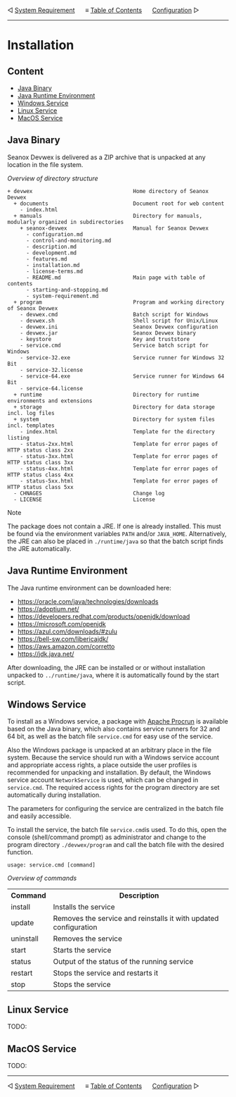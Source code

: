 &#9665; [System Requirement](system-requirement.md)
&nbsp;&nbsp;&nbsp;&nbsp; &#8801; [Table of Contents](README.md)
&nbsp;&nbsp;&nbsp;&nbsp; [Configuration](configuration.md) &#9655;
- - -

# Installation


## Content
- [Java Binary](#java-binary)
- [Java Runtime Environment](#java-runtime-environment)
- [Windows Service](#windows-service)
- [Linux Service](#linux-service)
- [MacOS Service](#macos-service)


## Java Binary
Seanox Devwex is delivered as a ZIP archive that is unpacked at any location in
the file system.

_Overview of directory structure_
```
+ devwex                                Home directory of Seanox Devwex
  + documents                           Document root for web content
    - index.html
  + manuals                             Directory for manuals, modularly organized in subdirectories
    + seanox-devwex                     Manual for Seanox Devwex  
      - configuration.md
      - control-and-monitoring.md
      - description.md
      - development.md
      - features.md
      - installation.md
      - license-terms.md
      - README.md                       Main page with table of contents
      - starting-and-stopping.md        
      - system-requirement.md
  + program                             Program and working directory of Seanox Devwex
    - devwex.cmd                        Batch script for Windows
    - devwex.sh                         Shell script for Unix/Linux
    - devwex.ini                        Seanox Devwex configuration   
    - devwex.jar                        Seanox Devwex binary
    - keystore                          Key and truststore
    - service.cmd                       Service batch script for Windows
    - service-32.exe                    Service runner for Windows 32 Bit
    - service-32.license
    - service-64.exe                    Service runner for Windows 64 Bit
    - service-64.license
  + runtime                             Directory for runtime environments and extensions
  + storage                             Directory for data storage incl. log files
  + system                              Directory for system files incl. templates
    - index.html                        Template for the directory listing
    - status-2xx.html                   Template for error pages of HTTP status class 2xx
    - status-3xx.html                   Template for error pages of HTTP status class 3xx
    - status-4xx.html                   Template for error pages of HTTP status class 4xx
    - status-5xx.html                   Template for error pages of HTTP status class 5xx
  - CHNAGES                             Change log
  - LICENSE                             License      
```

> [!NOTE]
> The package does not contain a JRE. If one is already installed. This must be
> found via the environment variables `PATH` and/or `JAVA_HOME`. Alternatively,
> the JRE can also be placed in `./runtime/java` so that the batch script finds
> the JRE automatically.


## Java Runtime Environment
The Java runtime environment can be downloaded here:

- https://oracle.com/java/technologies/downloads
- https://adoptium.net/
- https://developers.redhat.com/products/openjdk/download
- https://microsoft.com/openjdk
- https://azul.com/downloads/#zulu
- https://bell-sw.com/libericajdk/
- https://aws.amazon.com/corretto
- https://jdk.java.net/

After downloading, the JRE can be installed or or without installation unpacked
to `../runtime/java`, where it is automatically found by the start script.


## Windows Service
To install as a Windows service, a package with [Apache Procrun](
    https://commons.apache.org/daemon/procrun.html) is available based on the
Java binary, which also contains service runners for 32 and 64 bit, as well as
the batch file `service.cmd` for easy use of the service.

Also the Windows package is unpacked at an arbitrary place in the file system.
Because the service should run with a Windows service account and appropriate
access rights, a place outside the user profiles is recommended for unpacking
and installation. By default, the Windows service account `NetworkService` is
used, which can be changed in `service.cmd`. The required access rights for the
program directory are set automatically during installation.

The parameters for configuring the service are centralized in the batch file and
easily accessible.

To install the service, the batch file `service.cmd`is used. To do this, open
the console (shell/command prompt) as administrator and change to the program
directory `./devwex/program` and call the batch file with the desired function.

```
usage: service.cmd [command]
```

_Overview of commands_
<table>
  <tr>
    <th>Command</th>
    <th>Description</th>
  </tr>
  <tr>
    <td>install</td>
    <td>
      Installs the service
    </td>
  </tr>
  <tr>
    <td>update</td>
    <td>
      Removes the service and reinstalls it with updated configuration
    </td>
  </tr>
  <tr>
    <td>uninstall</td>
    <td>
      Removes the service
    </td>
  </tr>
  <tr>
    <td>start</td>
    <td>
      Starts the service
    </td>
  </tr>
  <tr>
    <td>status</td>
    <td>
      Output of the status of the running service
    </td>
  </tr>
  <tr>
    <td>restart</td>
    <td>
      Stops the service and restarts it
    </td>
  </tr>
  <tr>
    <td>stop</td>
    <td>
      Stops the service
    </td>
  </tr>
</table>


## Linux Service
TODO:


## MacOS Service
TODO:



- - -
&#9665; [System Requirement](system-requirement.md)
&nbsp;&nbsp;&nbsp;&nbsp; &#8801; [Table of Contents](README.md)
&nbsp;&nbsp;&nbsp;&nbsp; [Configuration](configuration.md) &#9655;
